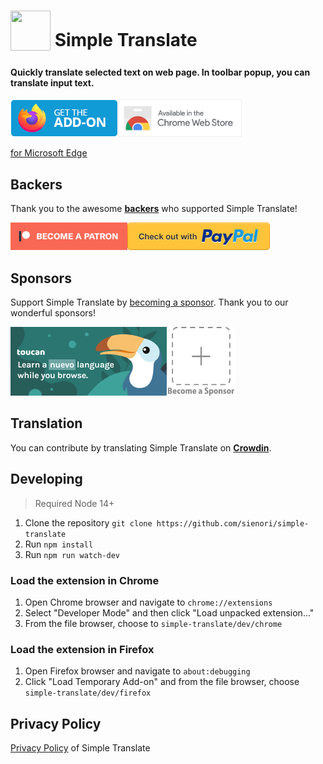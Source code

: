 # <sub><img src="/src/icons/64.png" width=64px height=64px></sub> Simple Translate

#### Quickly translate selected text on web page. In toolbar popup, you can translate input text.

[<img src="other/promotion/badges/firefox.png" align="left" alt="for Firefox">](https://addons.mozilla.org/firefox/addon/simple-translate/)

[<img src="other/promotion/badges/chrome.png" alt="for Chrome" height="60px">](https://chrome.google.com/webstore/detail/simple-translate/ibplnjkanclpjokhdolnendpplpjiace)

[for Microsoft Edge](https://microsoftedge.microsoft.com/addons/detail/cllnohpbfenopiakdcjmjcbaeapmkcdl)

## Backers

Thank you to the awesome **[backers](https://github.com/sienori/simple-translate/blob/master/BACKERS.md)** who supported Simple Translate!

[<img src="other/promotion/badges/patreon.png" alt="Became a Patreon" height="44px" align="left">](https://www.patreon.com/sienori)
[<img src="other/promotion/badges/paypal.png" alt="Check out with PayPal">](https://www.paypal.me/sienoriExt)

## Sponsors

Support Simple Translate by [becoming a sponsor](https://www.patreon.com/join/sienori). Thank you to our wonderful sponsors!

[<img src="docs/img/toucan.png" alt="Toucan" height=110px align="left">](https://jointoucan.com/partners/tab-session-manager)

[<img src="docs/img/becomeSponsor.png" alt="Become a Sponsor" height=110px>](https://www.patreon.com/join/sienori)

## Translation

You can contribute by translating Simple Translate on **[Crowdin](https://crowdin.com/project/simple-translate)**.

## Developing

> Required Node 14+

1. Clone the repository `git clone https://github.com/sienori/simple-translate`
2. Run `npm install`
3. Run `npm run watch-dev`

### Load the extension in Chrome

1. Open Chrome browser and navigate to `chrome://extensions`
2. Select "Developer Mode" and then click "Load unpacked extension..."
3. From the file browser, choose to `simple-translate/dev/chrome`

### Load the extension in Firefox

1. Open Firefox browser and navigate to `about:debugging`
2. Click "Load Temporary Add-on" and from the file browser, choose `simple-translate/dev/firefox`

## Privacy Policy

[Privacy Policy](https://simple-translate.sienori.com/privacy-policy) of Simple Translate

